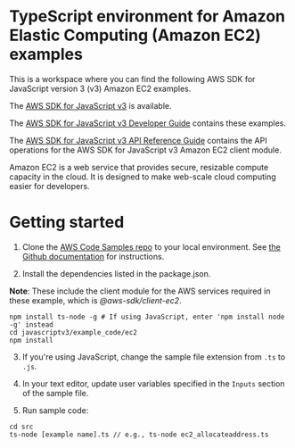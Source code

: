 # TypeScript environment for Amazon Elastic Computing (Amazon EC2) examples
This is a workspace where you can find the following AWS SDK for JavaScript version 3 (v3) Amazon EC2 examples. 

The [AWS SDK for JavaScript v3](https://github.com/aws/aws-sdk-js-v3) is available. 

The [AWS SDK for JavaScript v3 Developer Guide](https://docs.aws.amazon.com/sdk-for-javascript/v3/developer-guide/ec2-examples.html) contains these examples.
 
The [AWS SDK for JavaScript v3 API Reference Guide](https://docs.aws.amazon.com/AWSJavaScriptSDK/v3/latest/clients/client-ec2/index.html) contains the API operations for the AWS SDK for JavaScript v3 Amazon EC2 client module.
 
Amazon EC2 is a web service that provides secure, resizable compute capacity in the cloud. 
It is designed to make web-scale cloud computing easier for developers.




# Getting started

1. Clone the [AWS Code Samples repo](https://github.com/awsdocs/aws-doc-sdk-examples) to your local environment. 
   See [the Github documentation](https://docs.github.com/en/github/creating-cloning-and-archiving-repositories/cloning-a-repository) for 
   instructions.

2. Install the dependencies listed in the package.json.

**Note**: These include the client module for the AWS services required in these example, 
which is *@aws-sdk/client-ec2*.
```
npm install ts-node -g # If using JavaScript, enter 'npm install node -g' instead
cd javascriptv3/example_code/ec2
npm install
```

3. If you're using JavaScript, change the sample file extension from ```.ts``` to ```.js```.


4. In your text editor, update user variables specified in the ```Inputs``` section of the sample file.

5. Run sample code:
```
cd src
ts-node [example name].ts // e.g., ts-node ec2_allocateaddress.ts
```



